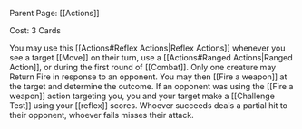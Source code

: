 Parent Page: [[Actions]]

Cost: 3 Cards

You may use this [[Actions#Reflex Actions|Reflex Actions]] whenever you see a target [[Move]] on their turn, use a [[Actions#Ranged Actions|Ranged Action]], or during the first round of [[Combat]]. Only one creature may Return Fire in response to an opponent. You may then [[Fire a weapon]] at the target and determine the outcome. If an opponent was using the [[Fire a weapon]] action targeting you, you and your target make a [[Challenge Test]] using your [[reflex]] scores. Whoever succeeds deals a partial hit to their opponent, whoever fails misses their attack.
